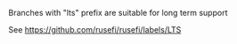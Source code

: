 Branches with "lts" prefix are suitable for long term support

See https://github.com/rusefi/rusefi/labels/LTS